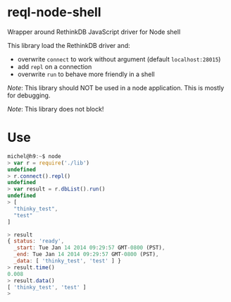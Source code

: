 reql-node-shell
===============

Wrapper around RethinkDB JavaScript driver for Node shell

This library load the RethinkDB driver and:
- overwrite `connect` to work without argument (default `localhost:28015`)
- add `repl` on a connection
- overwrite `run` to behave more friendly in a shell

_Note_: This library should NOT be used in a node application. This is mostly for debugging.

_Note_: This library does not block!

Use
==============
```js
michel@h9:~$ node
> var r = require('./lib')
undefined
> r.connect().repl()
undefined
> var result = r.dbList().run()
undefined
> [
  "thinky_test",
  "test"
]

> result
{ status: 'ready',
  _start: Tue Jan 14 2014 09:29:57 GMT-0800 (PST),
  _end: Tue Jan 14 2014 09:29:57 GMT-0800 (PST),
  _data: [ 'thinky_test', 'test' ] }
> result.time()
0.008
> result.data()
[ 'thinky_test', 'test' ]
> 
```
